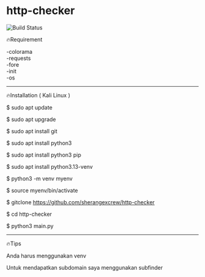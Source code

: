 # http-checker

![Build Status](https://img.shields.io/badge/build-passing-brightgreen)


🔥Requirement

-colorama  
-requests  
-fore  
-init  
-os  
________________________________________
🔥Installation ( Kali Linux )

$ sudo apt update

$ sudo apt upgrade

$ sudo apt install git

$ sudo apt install python3

$ sudo apt install python3 pip

$ sudo apt install python3.13-venv

$ python3 -m venv myenv

$ source myenv/bin/activate

$ gitclone https://github.com/sherangexcrew/http-checker

$ cd http-checker

$ python3 main.py 

________________________________________
🔥Tips


Anda harus menggunakan venv

Untuk mendapatkan subdomain saya menggunakan subfinder




